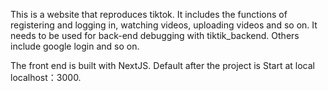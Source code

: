 This is a website that reproduces tiktok.
It includes the functions of registering and logging in, watching videos, uploading videos and so on.
It needs to be used for back-end debugging with tiktik_backend.
Others include google login and so on.

The front end is built with NextJS.
Default after the project is Start at local localhost：3000.

